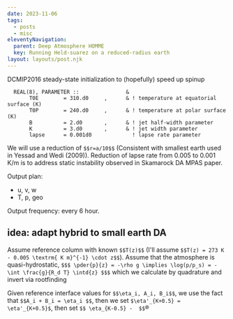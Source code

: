 ```yaml
---
date: 2023-11-06
tags:
  - posts
  - misc
eleventyNavigation:
  parent: Deep Atmosphere HOMME
  key: Running Held-suarez on a reduced-radius earth
layout: layouts/post.njk
---
```

DCMIP2016 steady-state initialization to (hopefully) speed up spinup
```
  REAL(8), PARAMETER ::               &   
       T0E        = 310.d0     ,      & ! temperature at equatorial surface (K)
       T0P        = 240.d0     ,      & ! temperature at polar surface (K)
       B          = 2.d0       ,      & ! jet half-width parameter
       K          = 3.d0       ,      & ! jet width parameter
       lapse      = 0.001d0             ! lapse rate parameter

```

We will use a reduction of `$$r=a/10$$` (Consistent with smallest earth used in Yessad and Wedi (2009)). 
Reduction of lapse rate from 0.005 to 0.001 K/m is to address static instability observed in Skamarock DA MPAS paper.


Output plan:
* u, v, w
* T, p, geo

Output frequency: every 6 hour.


## idea: adapt hybrid to small earth DA

Assume reference column with known `$$T(z)$$` (I'll assume `$$T(z) = 273 K - 0.005 \textrm{ K m}^{-1} \cdot z$$`). 
Assume that the atmosphere is quasi-hydrostatic, `$$$ \pder{p}{z} = -\rho g \implies \log(p/p_s) = - \int \frac{g}{R_d T} \intd{z} $$$`
which we calculate by quadrature and invert via rootfinding 

Given reference interface values for `$$\eta_i, A_i, B_i$$`, we use the fact that `$$A_i + B_i = \eta_i $$`,
then we set ``$\eta'_{K+0.5} = \eta'_{K+0.5}$``, then set `$$ \eta_{K-0.5} -  $$`®


